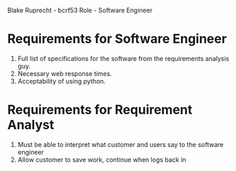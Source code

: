 Blake Ruprecht - bcrf53
Role - Software Engineer

# Requirements for Software Engineer
1. Full list of specifications for the software from the requirements analysis guy.
2. Necessary web response times.
3. Acceptability of using python.

# Requirements for Requirement Analyst
1. Must be able to interpret what customer and users say to the software engineer
2. Allow customer to save work, continue when logs back in

